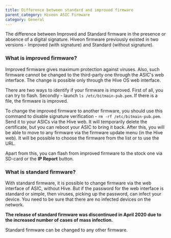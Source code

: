 ```yaml
---
title: Difference between standard and improved firmware
parent_category: Hiveon ASIC Firmware
category: General
---
```


The difference between Improved and Standard firmware in the presence or absence of a digital signature. Hiveon firmware previously existed in two versions - Improved (with signature) and Standard (without signature).

### What is  improved firmware?
Improved firmware gives maximum protection against viruses.
Also, such firmware cannot be changed to the third-party one through the ASIC's web interface. The change is possible only through the Hive OS web interface.

There are two ways to identify if your firmware is improved. First of all, you can try to flash. Secondly - launch `ls /etc/bitmain-pub.pem`. If there is a file, the firmware is improved.

To change the improved firmware to another firmware, you should use this command to disable signature verification - `rm -rf /etc/bitmain-pub.pem`. Send it to your ASICs via the Hive web. It will temporarily delete the certificate, but you can reboot your ASIC to bring it back. After this, you will be able to move to any firmware via the firmware update menu (in the Hive web). It will be possible to choose the firmware from the list or to use the URL.

Apart from this, you can flash from improved firmware to the stock one via SD-card or the **IP Report** button.

### What is standard firmware?
With standard firmware, it is possible to change firmware via the web interface of ASIC, without Hive. But if the password for the web interface is standard or simple, then viruses, picking up the password, can infect your device. You need to be sure that there are no infected devices on the network.

**The release of standard firmware was discontinued in April 2020 due to the increased number of cases of mass infection.**

Standard firmware can be changed to any other firmware.

